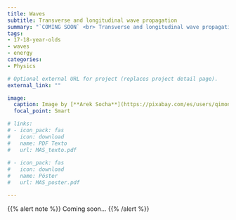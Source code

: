 ```yaml
---
title: Waves
subtitle: Transverse and longitudinal wave propagation
summary: "`COMING SOON` <br> Transverse and longitudinal wave propagation. Harmonic wave equation. Energy and intensity. Sound and light."
tags:
- 17-18-year-olds
- waves
- energy
categories:
- Physics

# Optional external URL for project (replaces project detail page).
external_link: ""

image:
  caption: Image by [**Arek Socha**](https://pixabay.com/es/users/qimono-1962238/) on [Pixabay](https://pixabay.com/es/)
  focal_point: Smart

# links:
# - icon_pack: fas
#   icon: download
#   name: PDF Texto
#   url: MAS_texto.pdf
  
# - icon_pack: fas
#   icon: download
#   name: Póster
#   url: MAS_poster.pdf

---
```


{{% alert note %}}
Coming soon...
{{% /alert %}}